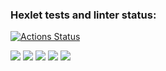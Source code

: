 ### Hexlet tests and linter status:
[![Actions Status](https://github.com/scaramou4/frontend-project-44/workflows/hexlet-check/badge.svg)](https://github.com/scaramou4/frontend-project-44/actions)

<a href="https://codeclimate.com/github/scaramou4/frontend-project-44/maintainability"><img src="https://api.codeclimate.com/v1/badges/761aabc235f354bf7cdb/maintainability" /></a>
<a href="https://asciinema.org/a/dxx5gAqwjTVFf12UM8rniDPOT" target="_blank"><img src="https://asciinema.org/a/dxx5gAqwjTVFf12UM8rniDPOT.svg" /></a>
<a href="https://asciinema.org/a/VUYvu4QLUNr2mqSg2URGLqMBK" target="_blank"><img src="https://asciinema.org/a/VUYvu4QLUNr2mqSg2URGLqMBK.svg" /></a>
<a href="https://asciinema.org/a/Jvj4PTT1ugRKlBxk38uwlLkMe" target="_blank"><img src="https://asciinema.org/a/Jvj4PTT1ugRKlBxk38uwlLkMe.svg" /></a>
<a href="https://asciinema.org/a/BB5owcAuK4QK7P8olv3GXSgdT" target="_blank"><img src="https://asciinema.org/a/BB5owcAuK4QK7P8olv3GXSgdT.svg" /></a>

